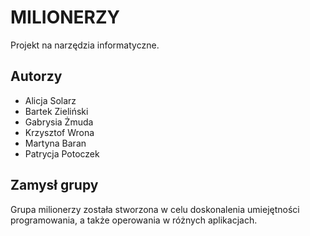 # MILIONERZY

Projekt na narzędzia informatyczne.

## Autorzy
- Alicja Solarz
- Bartek Zieliński
- Gabrysia Żmuda
- Krzysztof Wrona
- Martyna Baran
- Patrycja Potoczek

## Zamysł grupy 
Grupa milionerzy została stworzona w celu doskonalenia umiejętności programowania, a także operowania w różnych aplikacjach.
